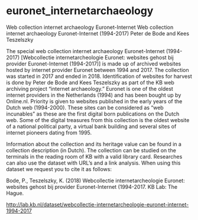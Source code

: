 # euronet_internetarchaeology
Web collection internet archaeology Euronet-Internet
Web collection internet archaeology Euronet-Internet (1994-2017)
Peter de Bode and Kees Teszelszky

The special web collection internet archaeology Euronet-Internet (1994-2017) [Webcollectie internetarcheologie Euronet: websites gehost bij provider Euronet-Internet (1994-2017)] is made up of archived websites hosted by internet provider Euronet between 1994 and 2017. The collection was started in 2017 and ended in 2018. Identification of websites for harvest is done by Peter de Bode and Kees Teszelszky as part of the KB web archiving project “internet archaeology.” Euronet is one of the oldest internet providers in the Netherlands (1994) and has been bought up by Online.nl. Priority is given to websites published in the early years of the Dutch web (1994-2000). These sites can be considered as “web incunables” as these are the first digital born publications on the Dutch web. Some of the digital treasures from this collection is the oldest website of a national political party, a virtual bank building and several sites of internet pioneers dating from 1995.

Information about the collection and its heritage value can be found in a collection description (in Dutch). The collection can be studied on the terminals in the reading room of KB with a valid library card. Researches can also use the dataset with URL’s and a link analysis.
When using this dataset we request you to cite it as follows:

Bode, P., Teszelszky, K. (2018) Webcollectie internetarcheologie Euronet: websites gehost bij provider Euronet-Internet (1994-2017. KB Lab: The Hague. 

http://lab.kb.nl/dataset/webcollectie-internetarcheologie-euronet-internet-1994-2017

